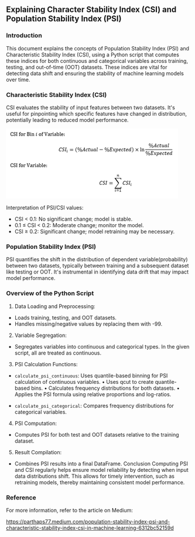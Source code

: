 ## Explaining Character Stability Index (CSI) and Population Stability Index (PSI)

### Introduction

This document explains the concepts of Population Stability Index (PSI) and Characteristic Stability Index (CSI), using a Python script that computes these indices for both continuous and categorical variables across training, testing, and out-of-time (OOT) datasets. These indices are vital for detecting data shift and ensuring the stability of machine learning models over time.

### Characteristic Stability Index (CSI)

CSI evaluates the stability of input features between two datasets. It's useful for pinpointing which specific features have changed in distribution, potentially leading to reduced model performance.

![image.png](CSI_formulae.png)

Interpretation of PSI/CSI values:
- CSI < 0.1: No significant change; model is stable.
- 0.1 ≤ CSI < 0.2: Moderate change; monitor the model.
- CSI ≥ 0.2: Significant change; model retraining may be necessary.

### Population Stability Index (PSI)

PSI quantifies the shift in the distribution of dependent variable(probability) between two datasets, typically between training and a subsequent dataset like testing or OOT. It's instrumental in identifying data drift that may impact model performance.

### Overview of the Python Script

1. Data Loading and Preprocessing:
- Loads training, testing, and OOT datasets.
- Handles missing/negative values by replacing them with -99.
2. Variable Segregation:
- Segregates variables into continuous and categorical types. In the given script, all are treated as continuous.
3. PSI Calculation Functions:
- `calculate_psi_continuous`: Uses quantile-based binning for PSI calculation of continuous variables.
•	Uses qcut to create quantile-based bins.
•	Calculates frequency distributions for both datasets.
•	Applies the PSI formula using relative proportions and log-ratios.

- `calculate_psi_categorical`: Compares frequency distributions for categorical variables.
4. PSI Computation:
- Computes PSI for both test and OOT datasets relative to the training dataset.
5. Result Compilation:
- Combines PSI results into a final DataFrame.
Conclusion
Computing PSI and CSI regularly helps ensure model reliability by detecting when input data distributions shift. This allows for timely intervention, such as retraining models, thereby maintaining consistent model performance.


### Reference

For more information, refer to the article on Medium: 

https://parthaps77.medium.com/population-stability-index-psi-and-characteristic-stability-index-csi-in-machine-learning-6312bc52159d
